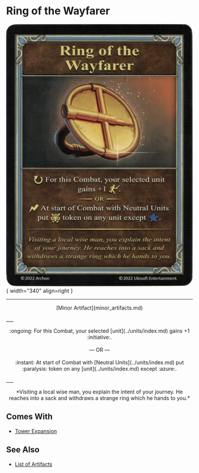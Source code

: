 # Ring of the Wayfarer

![Ring of the Wayfarer](../assets/artifacts_minor-ring_of_the_wayfarer.webp){ width="340" align=right }
___
<p style="text-align: center;" markdown>[Minor Artifact](minor_artifacts.md)</p>
___
<p style="text-align: center;" markdown>:ongoing: For this Combat, your selected [unit](../units/index.md) gains +1 :initiative:.<br><br>— OR —<br><br>:instant: At start of Combat with [Neutral Units](../units/index.md) put :paralysis: token on any [unit](../units/index.md) except :azure:.</p>
___
<p style="text-align: center;" markdown>*Visiting a local wise man, you explain the intent of your journey. He reaches into a sack and withdraws a strange ring which he hands to you.*</p>


## Comes With

- [Tower Expansion](../content.md)


## See Also

- [List of Artifacts](../artifacts/index.md)
